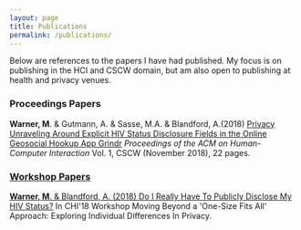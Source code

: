 ```yaml
---
layout: page
title: Publications
permalink: /publications/
---
```


Below are references to the papers I have had published. My focus is on publishing in the HCI and CSCW domain, but am also open to publishing at health and privacy venues. 

### Proceedings Papers

<b>Warner, M</b>. & Gutmann, A. & Sasse, M.A. & Blandford, A.(2018) <a href="http://discovery.ucl.ac.uk/10056127/1/CSCW18_CR_Unraveling_RPS.pdf">Privacy Unraveling Around Explicit HIV Status Disclosure Fields in the Online Geosocial Hookup App Grindr</a> <i>Proceedings of the ACM on
Human-Computer Interaction</i> Vol. 1, CSCW (November 2018), 22 pages. <a href="https://doi.org/10.1145/3274450">

### Workshop Papers

<b>Warner, M</b>. & Blandford, A. (2018) <a href="https://uclic.ucl.ac.uk/publications/1547209">Do I Really Have To Publicly Disclose My HIV Status?</a> In CHI'18 Workshop Moving Beyond a 'One-Size Fits All' Approach: Exploring Individual Differences In Privacy.